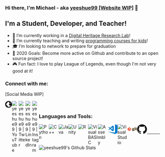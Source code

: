 ### Hi there, I'm Michael - aka [yeeshue99 [Website WIP]][website] 👋

## I'm a Student, Developer, and Teacher!
- 🔭  I’m currently working in a [Digital Heritage Research Lab][hivelab]!
- 🌱  I’m currently teaching and writing [programming courses for kids][IDTech]!
- 🎓  I’m looking to network to prepare for graduation
- 🥅  2020 Goals: Become more active on Github and contribute to an open source project!
- 🎮  Fun fact: I love to play League of Legends, even though I'm not very good at it!

### Connect with me:
[Social Media WIP]

[<img align="left" alt="yeeshue99.com" width="22px" src="https://raw.githubusercontent.com/iconic/open-iconic/master/svg/globe.svg" />][website]
[<img align="left" alt="yeeshue99 | YouTube" width="22px" src="https://cdn.jsdelivr.net/npm/simple-icons@v3/icons/youtube.svg" />][youtube]
[<img align="left" alt="yeeshue99 | Twitter" width="22px" src="https://cdn.jsdelivr.net/npm/simple-icons@v3/icons/twitter.svg" />][twitter]
[<img align="left" alt="yeeshue99 | LinkedIn" width="22px" src="https://cdn.jsdelivr.net/npm/simple-icons@v3/icons/linkedin.svg" />][linkedin]
[<img align="left" alt="yeeshue99 | Instagram" width="22px" src="https://cdn.jsdelivr.net/npm/simple-icons@v3/icons/instagram.svg" />][instagram]

<br />

### Languages and Tools:

<img align="left" alt="Python" width="32px" src="https://cdn.iconscout.com/icon/free/png-256/python-2-226051.png" />
<img align="left" alt="C++" width="32px" src="https://ourcodeworld.com/public-media/gallery/categorielogo-5a284afe1346e.png" />
<img align="left" alt="Java" width="32px" src="https://cdn2.iconfinder.com/data/icons/metro-uinvert-dock/256/Java.png" />
<img align="left" alt="Unity" width="32px" src="https://cdn.iconscout.com/icon/free/png-256/unity-5-555544.png" />
<img align="left" alt="R" width="32px" src="https://static.macupdate.com/products/50318/l/rstudio-logo.png?v=1594908134" />
<img align="left" alt="Visual BASIC" width="32px" src="https://icon-library.com/images/visual-basic-net-icon/visual-basic-net-icon-7.jpg" />
<img align="left" alt="Assembly" width="32px" src="https://gitconnected.com/public/images/tutorials/svg/assembly-language.png" />
<img align="left" alt="Visual Studio Code" width="32px" src="https://raw.githubusercontent.com/github/explore/80688e429a7d4ef2fca1e82350fe8e3517d3494d/topics/visual-studio-code/visual-studio-code.png" />
<img align="left" alt="Visual Studio" width="32px" src="https://www.softexia.com/wp-content/uploads/2019/03/Visual_Studio_logo.png" />
<img align="left" alt="Git" width="32px" src="https://raw.githubusercontent.com/github/explore/80688e429a7d4ef2fca1e82350fe8e3517d3494d/topics/git/git.png" />
<img align="left" alt="GitHub" width="32px" src="https://raw.githubusercontent.com/github/explore/78df643247d429f6cc873026c0622819ad797942/topics/github/github.png" />

<br />

---

<img align="left" alt="yeeshue99's Github Stats" src="https://github-readme-stats.codestackr.vercel.app/api?username=yeeshue99&show_icons=true&hide_border=true" />

[hivelab]: https://sites.ucmerced.edu/nlercari/hive-lab
[IDTech]: https://www.idtech.com
[website]: https://github.com/yeeshue99
[twitter]: https://github.com/yeeshue99
[youtube]: https://github.com/yeeshue99
[instagram]: https://github.com/yeeshue99
[linkedin]: https://www.linkedin.com/in/michael-s-ngo/
